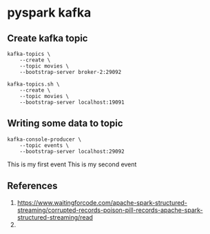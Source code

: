 # pyspark kafka

## Create kafka topic
    
    kafka-topics \
        --create \
        --topic movies \
        --bootstrap-server broker-2:29092

    kafka-topics.sh \
        --create \
        --topic movies \
        --bootstrap-server localhost:19091

## Writing some data to topic

    kafka-console-producer \
        --topic events \
        --bootstrap-server localhost:29092
This is my first event
This is my second event

## References

1. <https://www.waitingforcode.com/apache-spark-structured-streaming/corrupted-records-poison-pill-records-apache-spark-structured-streaming/read>
2. 
 